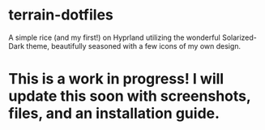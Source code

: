 # terrain-dotfiles
A simple rice (and my first!) on Hyprland utilizing the wonderful Solarized-Dark theme, beautifully seasoned with a few icons of my own design.

# This is a work in progress! I will update this soon with screenshots, files, and an installation guide.
